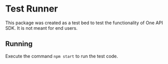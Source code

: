 # Test Runner

This package was created as a test bed to test the functionality of One API SDK. It is not meant for end users.

## Running

Execute the command `npm start` to run the test code.
